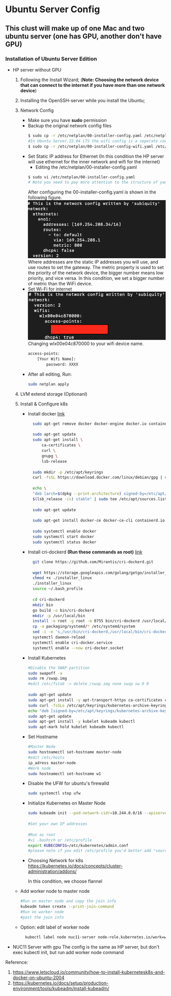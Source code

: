 # Ubuntu Server Config
## This clust will make up of one Mac and two ubuntu server (one has GPU, another don't have GPU)
### Installation of Ubuntu Server Edition
- HP server without GPU
  1. Following the Install Wizard; 
   (**Note: Choosing the network device **that can **connect** to the** internet if you have more than one network device**)
  2. Installing the OpenSSH-server while you install the Ubuntu;
  3. Network Config
       - Make sure you have **sudo** permission
       - Backup the original network config files
           ```bash
           $ sudo cp -r /etc/netplan/00-installer-config.yaml /etc/netplan/00-installer-config.yaml.bak
           #In Ubuntu Server 22.04 LTS the wifi config is a seperate config file, you also can set wifi and ethernet in one config file
           $ sudo cp -r /etc/netplan/00-installer-config-wifi.yaml /etc/netplan/00-installer-config-wifi.yaml
           ``` 
        - Set Static IP address for Ethernet (In this condition the HP server will use ethernet for the inner network and wifi for the internet)
           -  Editing the /etc/netplan/00-installer-config.yaml 
           ```bash
           $ sudo vi /etc/netplan/00-installer-config.yaml
           # Note you need to pay more attention to the structure of yaml file, especially the space
           ```
           After configuring the 00-installer-config.yaml is shown in the following figure.
           ![avatar](ethernet.png)
           Where addresses are the static IP addresses you will use, and use routes to set the gateway. The metric property is used to set the priority of the network device, the bigger number means low priority, and vice versa. In this condition, we set a bigger number of metric than the WiFi device.
       - Set Wi-Fi for internet
             ![avatar](wifi.png)   
         Changing wlx00e04c870000 to your wifi device name.
         ```bash
         access-points:
             [Your Wifi Name]:
                 password: XXXX
         ```
        - After all editing, Run:
            ```bash
            sudo netplan apply
            ```
  4. LVM extend storage (Optionanl) 
    
  5. Install & Configure k8s
      - Install docker [link](https://docs.docker.com/engine/install/ubuntu/)
        ```bash
          sudo apt-get remove docker docker-engine docker.io containerd runc
          
          sudo apt-get update
          sudo apt-get install \ 
              ca-certificates \
              curl \
              gnupg \
              lsb-release

          sudo mkdir -p /etc/apt/keyrings
          curl -fsSL https://download.docker.com/linux/debian/gpg | sudo gpg --dearmor -o /etc/apt/keyrings/docker.gpg

          echo \
          "deb [arch=$(dpkg --print-architecture) signed-by=/etc/apt/keyrings/docker.gpg] https://download.docker.com/linux/debian \
          $(lsb_release -cs) stable" | sudo tee /etc/apt/sources.list.d/docker.list > /dev/null

          sudo apt-get update

          sudo apt-get install docker-ce docker-ce-cli containerd.io docker-compose-plugin

          sudo systemctl enable docker
          sudo systemctl start docker
          sudo systemctl status docker       
        ```  
      - Install cri-dockerd  **(Run these commands as root)** [link](https://github.com/Mirantis/cri-dockerd)
        ```bash
          git clone https://github.com/Mirantis/cri-dockerd.git

          wget https://storage.googleapis.com/golang/getgo/installer_linux
          chmod +x ./installer_linux
          ./installer_linux
          source ~/.bash_profile

          cd cri-dockerd
          mkdir bin
          go build -o bin/cri-dockerd
          mkdir -p /usr/local/bin
          install -o root -g root -m 0755 bin/cri-dockerd /usr/local/bin/cri-dockerd
          cp -a packaging/systemd/* /etc/systemd/system
          sed -i -e 's,/usr/bin/cri-dockerd,/usr/local/bin/cri-dockerd,' /etc/systemd/system/cri-docker.service
          systemctl daemon-reload
          systemctl enable cri-docker.service
          systemctl enable --now cri-docker.socket

        ``` 
      - Install Kubernetes
        
        ```bash
        #Disable the SWAP partition
        sudo swapoff -a
        sudo rm /swap.img
        #edit /etc/fstab -> delete /swap.img none swap sw 0 0
    
        sudo apt-get update
        sudo apt-get install -y apt-transport-https ca-certificates curl
        sudo curl -fsSLo /etc/apt/keyrings/kubernetes-archive-keyring.gpg https://packages.cloud.google.com/apt/doc/apt-key.gpg
        echo "deb [signed-by=/etc/apt/keyrings/kubernetes-archive-keyring.gpg] https://apt.kubernetes.io/ kubernetes-xenial main" | sudo tee /etc/apt/sources.list.d/kubernetes.list
        sudo apt-get update
        sudo apt-get install -y kubelet kubeadm kubectl
        sudo apt-mark hold kubelet kubeadm kubectl
        ```
     - Set Hostname
        ```bash
        #Master Node
        sudo hostnamectl set-hostname master-node
        #edit /etc/hosts
        ip_adress master-node
        #Work node
        sudo hostnamectl set-hostname w1
        ```
     - Disable the UFW for ubuntu's firewalld
        ```bash
        sudo systemctl stop ufw
        ``` 
     - Initialize Kubernetes on Master Node
        ```bash
        sudo kubeadm init --pod-network-cidr=10.244.0.0/16 --apiserver-advertise-address=192.168.2.2

        #Set your own IP addresses 

        #Run as root
        #vi .bashrch or /etc/profile
        export KUBECONFIG=/etc/kubernetes/admin.conf
        #please note if you edit /etc/profile you'd better add "source /etc/profile" to your .bashrc
        ```
     - Choosing Network for k8s
        https://kubernetes.io/docs/concepts/cluster-administration/addons/

        In this condition, we choose flannel

    - Add worker node to master node
      
      ```bash
      #Run on master node and copy the join info
      kubeadm token create --print-join-command
      #Run on worker node
      #past the join info
      ```
    - Option: edit label of worker node
      ```bash 
        kubectl label node nuc11-server node-role.kubernetes.io/work=worker 
      ```  
- NUC11 Server with gpu
  The config is the same as HP server, but don't exec kubectl init, but run add worker node  command

       

    
Reference: 

1. https://www.letscloud.io/community/how-to-install-kubernetesk8s-and-docker-on-ubuntu-2004
2. https://kubernetes.io/docs/setup/production-environment/tools/kubeadm/install-kubeadm/